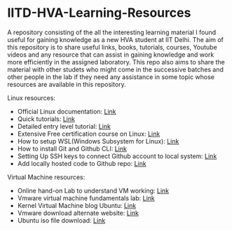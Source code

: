 # IITD-HVA-Learning-Resources
A repository consisting of the all the interesting learning material I found useful for gaining knowledge as a new HVA student at IIT Delhi.
The aim of this repository is to share useful links, books, tutorials, courses, Youtube videos and any resource that can assist in gaining knowledge and work more efficiently in the assigned laboratory.
This repo also aims to share the material with other studets who might come in the successive batches and other people in the lab if they need any assistance in some topic whose resources are available in this repository.


Linux resources: 
- Official Linux documentation: [Link](https://docs.kernel.org/)
- Quick tutorials: [Link](https://linuxjourney.com/)
- Detailed entry level tutorial: [Link](https://ryanstutorials.net/linuxtutorial/)
- Extensive Free certification course on Linux: [Link](https://training.linuxfoundation.org/training/introduction-to-linux/)
- How to setup WSL(Windows Subsystem for Linux): [Link](https://www.youtube.com/watch?v=eId6K8d0v6o)
- How to install Git and Github CLI: [Link](https://www.youtube.com/watch?v=RvXr0zp3Z4k)
- Setting Up SSH keys to connect Github account to local system: [Link](https://kbroman.org/github_tutorial/pages/first_time.html)
- Add locally hosted code to Github repo: [Link](https://docs.github.com/en/migrations/importing-source-code/using-the-command-line-to-import-source-code/adding-locally-hosted-code-to-github)

Virtual Machine resources: 
- Online hand-on Lab to understand VM working: [Link](https://www.cloudskillsboost.google/focuses/3563?parent=catalog)
- Vmware virtual machine fundamentals lab: [Link](https://labs.hol.vmware.com/HOL/catalog/lab/14606)
- Kernel Virtual Machine blog Ubuntu: [Link](https://ubuntu.com/blog/kvm-hyphervisor)
- Vmware download alternate website: [Link](https://archive.org/details/vmware-player-full-17.5.0-22583795_202402)
- Ubuntu iso file download: [Link](https://ubuntu.com/download/desktop)
